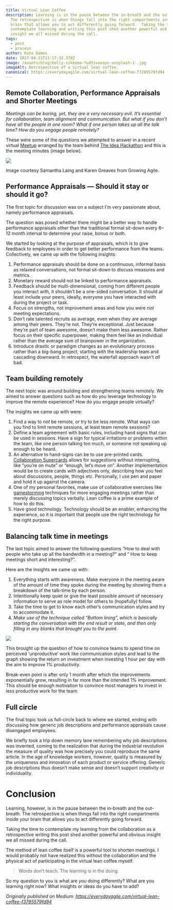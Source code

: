 ```yaml
---
title: Virtual Lean Coffee
description: Learning is in the pause between the in-breath and the out-breath.
  The retrospective is when things fall into the right compartments inside your
  brain that allows you to act differently going forward.  Taking the time to
  contemplate learning and writing this post shed another powerful and obvious
  insight we all missed during the call.
tags:
  - post
  - process
author: Kate Dames
date: 2017-04-21T11:17:32.370Z
image: /assets/blog/kelly-sikkema-fudtivaxoys-unsplash-1-.jpg
imageAlt: Retrospective of a virtual lean coffee.
canonical: https://everydayagile.com/virtual-lean-coffee-f3785579fd94
---
```

## Remote Collaboration, Performance Appraisals and Shorter Meetings

*Meetings can be boring, yet, they are a very necessary evil. It’s essential for collaboration, team alignment and communication. But what if you don’t have all the people in one room? What if one person takes up all the talk time? How do you engage people remotely?*

These were some of the questions we attempted to answer in a recent virtual [Meetup](https://www.meetup.com/The-Idea-Hackathon/events/239010023/) arranged by the team behind [The Idea Hackathon](http://www.theideahackathon.co.za/) and this is the meeting minutes (image below).

![](https://miro.medium.com/max/700/1*HTYZSK8rnRzr4iDtVyDwqQ.jpeg)

Image courtesy Samantha Laing and Karen Greaves from Growing Agile.

## Performance Appraisals — Should it stay or should it go?

The first topic for discussion was on a subject I’m very passionate about, namely performance appraisals.

The question was posed whether there might be a better way to handle performance appraisals other than the traditional formal sit-down every 6–12 month interval to determine your raise, bonus or both.

We started by looking at the purpose of appraisals, which is to give feedback to employees in order to get better performance from the teams. Collectively, we came up with the following insights:

1. Performance appraisals should be done on a continuous, informal basis as relaxed conversations, not formal sit-down to discuss measures and metrics.
2. Monetary reward should not be linked to performance appraisals.
3. Feedback should be multi-dimensional, coming from different people you interact with, it shouldn’t be a one-sided conversation. It should at least include your peers, ideally, everyone you have interacted with during the project or task.
4. Focus on strengths, not improvement areas and how you were *not* meeting expectations.
5. Don’t rate talented recruits as average, even when they are average among their peers. They’re not. They’re exceptional. Just because they’re part of team awesome, doesn’t make them less awesome. Rather focus on their specific superpower, making them feel like an individual rather than the average sum of brainpower in the organization.
6. Introduce drastic or paradigm changes as an evolutionary process rather than a big-bang project, starting with the leadership team and cascading downward. In retrospect, the waterfall approach wasn’t *all* bad.

## Team building remotely

The next topic was around building and strengthening teams remotely. We aimed to answer questions such as how do you leverage technology to improve the remote experience? How do you engage people virtually?

The insights we came up with were:

1. Find a way to *not* be remote, or try to be less remote. What ways can you find to limit remote sessions, at least team remote sessions?
2. Define a team agreement with basic rules, including hand signs that can be used in sessions. Have a sign for typical irritations or problems within the team, like one person talking too much, or someone not speaking up enough to be heard.
3. An alternative to hand-signs can be to use pre-printed cards. [Collaboration Supercards](http://www.collaborationsuperpowers.com/supercards/) allows for suggestions without interrupting, like “you’re on mute” or “enough, let’s move on”. Another implementation would be to create cards with adjectives only, describing how you feel about discussions, people, things etc. Personally, I use pen and paper and hold it up against the camera.
4. One of my personal favorites, make use of collaborative exercises like [gamestorming](http://gamestorming.com/) techniques for more engaging meetings rather than merely discussing topics verbally. Lean coffee is a prime example of how to do this.
5. Have good technology. Technology should be an enabler, enhancing the experience, so it is important that people use the right technology for the right purpose.

## Balancing talk time in meetings

The last topic aimed to answer the following questions “How to deal with people who take up all the bandwidth in a meeting?” and “ How to keep meetings short and interesting?”.

Here are the insights we came up with:

1. Everything starts with awareness. Make everyone in the meeting aware of the amount of time they spoke during the meeting by showing them a breakdown of the talk-time by each person.
2. Intentionally keep quiet or give the least possible amount of necessary information to serve as role model for others to (hopefully) follow.
3. Take the time to get to know each other’s communication styles and try to accommodate it.
4. *Make use of the technique called “Bottom lining”, which is basically starting the conversation with the end result or state, and then only filling in any blanks that brought you to the point.*

![](https://miro.medium.com/max/336/1*W03-5pkYV-rafAYJgRFKWw.png)

This brought up the question of how to convince teams to spend time on perceived ‘unproductive’ work like communication styles and lead to the graph showing the return on investment when investing 1 hour per day with the aim to improve 1% productivity.

Break-even point is after only 1 month after which the improvements exponentially grow, resulting in far more than the intended 1% improvement. This should be enough motivation to convince most managers to invest in less productive work for the team.

## Full circle

The final topic took us full-circle back to where we started, ending with discussing how generic job descriptions and performance appraisals cause disengaged employees.

We briefly took a trip down memory lane remembering why job descriptions was invented, coming to the realization that during the industrial revolution the measure of quality was how precisely you could reproduce the same article. In the age of knowledge workers, however, quality is measured by the uniqueness and innovation of each product or service offering. Generic job descriptions thus doesn’t make sense and doesn’t support creativity or individuality.

# Conclusion

Learning, however, is in the pause between the in-breath and the out-breath. The retrospective is when things fall into the right compartments inside your brain that allows you to act differently going forward.

Taking the time to contemplate my learning from the collaboration as a retrospective writing this post shed another powerful and obvious insight we all missed during the call.

The method of lean coffee itself is a powerful tool to shorten meetings. I would probably not have realized this without the collaboration and the physical act of participating in the virtual lean coffee myself.

> Words don’t teach. The learning is in the doing.

So my question to you is what are *you* doing differently? What are you learning right now? What insights or ideas do you have to add?





*Originally published on Medium: https://everydayagile.com/virtual-lean-coffee-f3785579fd94*